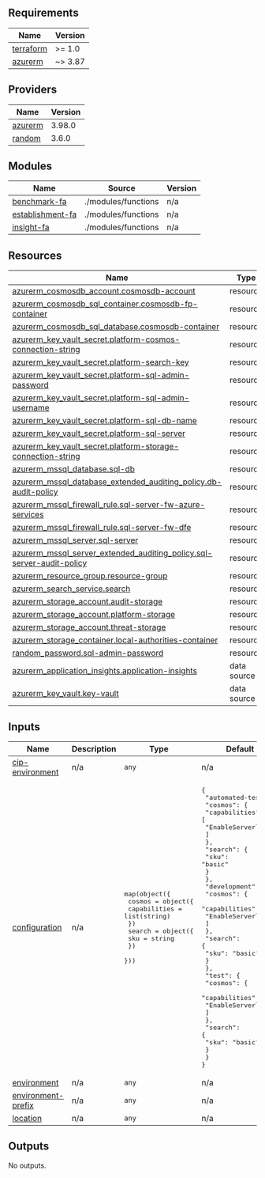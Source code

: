 <!-- BEGIN_TF_DOCS -->
## Requirements

| Name | Version |
|------|---------|
| <a name="requirement_terraform"></a> [terraform](#requirement\_terraform) | >= 1.0 |
| <a name="requirement_azurerm"></a> [azurerm](#requirement\_azurerm) | ~> 3.87 |

## Providers

| Name | Version |
|------|---------|
| <a name="provider_azurerm"></a> [azurerm](#provider\_azurerm) | 3.98.0 |
| <a name="provider_random"></a> [random](#provider\_random) | 3.6.0 |

## Modules

| Name | Source | Version |
|------|--------|---------|
| <a name="module_benchmark-fa"></a> [benchmark-fa](#module\_benchmark-fa) | ./modules/functions | n/a |
| <a name="module_establishment-fa"></a> [establishment-fa](#module\_establishment-fa) | ./modules/functions | n/a |
| <a name="module_insight-fa"></a> [insight-fa](#module\_insight-fa) | ./modules/functions | n/a |

## Resources

| Name | Type |
|------|------|
| [azurerm_cosmosdb_account.cosmosdb-account](https://registry.terraform.io/providers/hashicorp/azurerm/latest/docs/resources/cosmosdb_account) | resource |
| [azurerm_cosmosdb_sql_container.cosmosdb-fp-container](https://registry.terraform.io/providers/hashicorp/azurerm/latest/docs/resources/cosmosdb_sql_container) | resource |
| [azurerm_cosmosdb_sql_database.cosmosdb-container](https://registry.terraform.io/providers/hashicorp/azurerm/latest/docs/resources/cosmosdb_sql_database) | resource |
| [azurerm_key_vault_secret.platform-cosmos-connection-string](https://registry.terraform.io/providers/hashicorp/azurerm/latest/docs/resources/key_vault_secret) | resource |
| [azurerm_key_vault_secret.platform-search-key](https://registry.terraform.io/providers/hashicorp/azurerm/latest/docs/resources/key_vault_secret) | resource |
| [azurerm_key_vault_secret.platform-sql-admin-password](https://registry.terraform.io/providers/hashicorp/azurerm/latest/docs/resources/key_vault_secret) | resource |
| [azurerm_key_vault_secret.platform-sql-admin-username](https://registry.terraform.io/providers/hashicorp/azurerm/latest/docs/resources/key_vault_secret) | resource |
| [azurerm_key_vault_secret.platform-sql-db-name](https://registry.terraform.io/providers/hashicorp/azurerm/latest/docs/resources/key_vault_secret) | resource |
| [azurerm_key_vault_secret.platform-sql-server](https://registry.terraform.io/providers/hashicorp/azurerm/latest/docs/resources/key_vault_secret) | resource |
| [azurerm_key_vault_secret.platform-storage-connection-string](https://registry.terraform.io/providers/hashicorp/azurerm/latest/docs/resources/key_vault_secret) | resource |
| [azurerm_mssql_database.sql-db](https://registry.terraform.io/providers/hashicorp/azurerm/latest/docs/resources/mssql_database) | resource |
| [azurerm_mssql_database_extended_auditing_policy.db-audit-policy](https://registry.terraform.io/providers/hashicorp/azurerm/latest/docs/resources/mssql_database_extended_auditing_policy) | resource |
| [azurerm_mssql_firewall_rule.sql-server-fw-azure-services](https://registry.terraform.io/providers/hashicorp/azurerm/latest/docs/resources/mssql_firewall_rule) | resource |
| [azurerm_mssql_firewall_rule.sql-server-fw-dfe](https://registry.terraform.io/providers/hashicorp/azurerm/latest/docs/resources/mssql_firewall_rule) | resource |
| [azurerm_mssql_server.sql-server](https://registry.terraform.io/providers/hashicorp/azurerm/latest/docs/resources/mssql_server) | resource |
| [azurerm_mssql_server_extended_auditing_policy.sql-server-audit-policy](https://registry.terraform.io/providers/hashicorp/azurerm/latest/docs/resources/mssql_server_extended_auditing_policy) | resource |
| [azurerm_resource_group.resource-group](https://registry.terraform.io/providers/hashicorp/azurerm/latest/docs/resources/resource_group) | resource |
| [azurerm_search_service.search](https://registry.terraform.io/providers/hashicorp/azurerm/latest/docs/resources/search_service) | resource |
| [azurerm_storage_account.audit-storage](https://registry.terraform.io/providers/hashicorp/azurerm/latest/docs/resources/storage_account) | resource |
| [azurerm_storage_account.platform-storage](https://registry.terraform.io/providers/hashicorp/azurerm/latest/docs/resources/storage_account) | resource |
| [azurerm_storage_account.threat-storage](https://registry.terraform.io/providers/hashicorp/azurerm/latest/docs/resources/storage_account) | resource |
| [azurerm_storage_container.local-authorities-container](https://registry.terraform.io/providers/hashicorp/azurerm/latest/docs/resources/storage_container) | resource |
| [random_password.sql-admin-password](https://registry.terraform.io/providers/hashicorp/random/latest/docs/resources/password) | resource |
| [azurerm_application_insights.application-insights](https://registry.terraform.io/providers/hashicorp/azurerm/latest/docs/data-sources/application_insights) | data source |
| [azurerm_key_vault.key-vault](https://registry.terraform.io/providers/hashicorp/azurerm/latest/docs/data-sources/key_vault) | data source |

## Inputs

| Name | Description | Type | Default | Required |
|------|-------------|------|---------|:--------:|
| <a name="input_cip-environment"></a> [cip-environment](#input\_cip-environment) | n/a | `any` | n/a | yes |
| <a name="input_configuration"></a> [configuration](#input\_configuration) | n/a | <pre>map(object({<br>    cosmos = object({<br>      capabilities = list(string)<br>    })<br>    search = object({<br>      sku = string<br>    })<br>  }))</pre> | <pre>{<br>  "automated-test": {<br>    "cosmos": {<br>      "capabilities": [<br>        "EnableServerless"<br>      ]<br>    },<br>    "search": {<br>      "sku": "basic"<br>    }<br>  },<br>  "development": {<br>    "cosmos": {<br>      "capabilities": [<br>        "EnableServerless"<br>      ]<br>    },<br>    "search": {<br>      "sku": "basic"<br>    }<br>  },<br>  "test": {<br>    "cosmos": {<br>      "capabilities": [<br>        "EnableServerless"<br>      ]<br>    },<br>    "search": {<br>      "sku": "basic"<br>    }<br>  }<br>}</pre> | no |
| <a name="input_environment"></a> [environment](#input\_environment) | n/a | `any` | n/a | yes |
| <a name="input_environment-prefix"></a> [environment-prefix](#input\_environment-prefix) | n/a | `any` | n/a | yes |
| <a name="input_location"></a> [location](#input\_location) | n/a | `any` | n/a | yes |

## Outputs

No outputs.
<!-- END_TF_DOCS -->